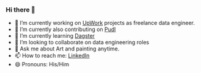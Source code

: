 ### Hi there 👋
- 🔭 I’m currently working on [UpWork](https://www.upwork.com/freelancers/~016349b682f1e2653e?viewMode=1) projects as freelance data engineer.
- 🔭 I’m currently also contributing on [Pudl](https://catalystcoop-pudl.readthedocs.io/en/latest/intro.html)
- 🌱 I’m currently learning [Dagster](https://dagster.io/)
- 👯 I’m looking to collaborate on data engineering roles
- 💬 Ask me about Art and painting anytime.
- 📫 How to reach me: [LinkedIn](https://www.linkedin.com/in/ggurjarsocl/)
- 😄 Pronouns: His/Him

<!--
**ggurjar333/ggurjar333** is a ✨ _special_ ✨ repository because its `README.md` (this file) appears on your GitHub profile.

Here are some ideas to get you started:

-->
